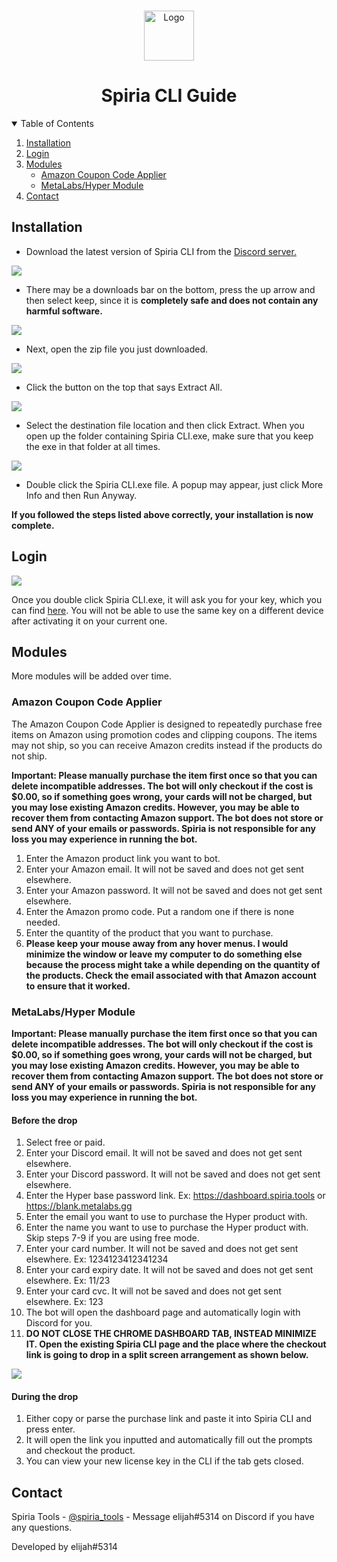 <!-- PROJECT LOGO -->
<br />
<p align="center">
  <a href="https://github.com/elijahvrt/Spiria-CLI-Guide">
    <img align="middle" src="images/logo.png" alt="Logo" width="80" height="80">
  </a>

  <h1 align="middle">Spiria CLI Guide</h3>
  
<!--
  <p align="center">
    An awesome README template to jumpstart your projects!
    <br />
    <a href="https://github.com/othneildrew/Best-README-Template"><strong>Explore the docs »</strong></a>
    <br />
    <br />
    <a href="https://github.com/othneildrew/Best-README-Template">View Demo</a>
    ·
    <a href="https://github.com/othneildrew/Best-README-Template/issues">Report Bug</a>
    ·
    <a href="https://github.com/othneildrew/Best-README-Template/issues">Request Feature</a>
  </p>
</p>
-->


<!-- TABLE OF CONTENTS -->
<details open="open">
  <summary>Table of Contents</summary>
  <ol>
    <li>
      <a href="#installation">Installation</a>
    </li>
    <li><a href="#login">Login</a></li>
    <li>
      <a href="#modules">Modules</a>
      <ul>
        <li><a href="#amazon-coupon-code-applier">Amazon Coupon Code Applier</a></li>
        <li><a href="#metalabshyper-module">MetaLabs/Hyper Module</a></li>
      </ul>
    </li>
    <li><a href="#contact">Contact</a></li>
  </ol>
</details>



## Installation



* Download the latest version of Spiria CLI from the <a href="https://discord.com/channels/828500995435659265/834130201905987584">Discord server.</a> 

<img src="images/Screenshot 2021-08-03 220414.png">

* There may be a downloads bar on the bottom, press the up arrow and then select keep, since it is **completely safe and does not contain any harmful software.**

<img src="images/Screenshot 2021-08-05 140933.png">

* Next, open the zip file you just downloaded.

<img src="images/Screenshot 2021-08-05 140954.png">

* Click the button on the top that says Extract All.

<img src="images/Screenshot 2021-08-05 141013.png">

* Select the destination file location and then click Extract. When you open up the folder containing Spiria CLI.exe, make sure that you keep the exe in that folder at all times.

<img src="images/Screenshot 2021-08-03 224522.png">

* Double click the Spiria CLI.exe file. A popup may appear, just click More Info and then Run Anyway.

<strong>If you followed the steps listed above correctly, your installation is now complete.</strong>


<!-- USAGE EXAMPLES -->
## Login

<img src="images/Screenshot 2021-08-05 143703.png">

Once you double click Spiria CLI.exe, it will ask you for your key, which you can find <a href="https://dashboard.spiria.tools">here</a>.
You will not be able to use the same key on a different device after activating it on your current one.

<!-- GETTING STARTED -->
## Modules

More modules will be added over time.


### Amazon Coupon Code Applier

The Amazon Coupon Code Applier is designed to repeatedly purchase free items on Amazon using promotion codes and clipping coupons. The items may not ship, so you can receive Amazon credits instead if the products do not ship. 

<strong>Important: Please manually purchase the item first once so that you can delete incompatible addresses. The bot will only checkout if the cost is $0.00, so if something goes wrong, your cards will not be charged, but you may lose existing Amazon credits. However, you may be able to recover them from contacting Amazon support. The bot does not store or send ANY of your emails or passwords. Spiria is not responsible for any loss you may experience in running the bot. </strong>

1. Enter the Amazon product link you want to bot.
2. Enter your Amazon email. It will not be saved and does not get sent elsewhere.
3. Enter your Amazon password. It will not be saved and does not get sent elsewhere.
4. Enter the Amazon promo code. Put a random one if there is none needed.
5. Enter the quantity of the product that you want to purchase.
6. **Please keep your mouse away from any hover menus. I would minimize the window or leave my computer to do something else because the process might take a while depending on the quantity of the products. Check the email associated with that Amazon account to ensure that it worked.**


### MetaLabs/Hyper Module

<strong>Important: Please manually purchase the item first once so that you can delete incompatible addresses. The bot will only checkout if the cost is $0.00, so if something goes wrong, your cards will not be charged, but you may lose existing Amazon credits. However, you may be able to recover them from contacting Amazon support. The bot does not store or send ANY of your emails or passwords. Spiria is not responsible for any loss you may experience in running the bot. </strong>

#### Before the drop

1. Select free or paid.
2. Enter your Discord email. It will not be saved and does not get sent elsewhere.
3. Enter your Discord password. It will not be saved and does not get sent elsewhere.
4. Enter the Hyper base password link. Ex: https://dashboard.spiria.tools or https://blank.metalabs.gg
5. Enter the email you want to use to purchase the Hyper product with.
6. Enter the name you want to use to purchase the Hyper product with. Skip steps 7-9 if you are using free mode.
7. Enter your card number. It will not be saved and does not get sent elsewhere. Ex: 1234123412341234
8. Enter your card expiry date. It will not be saved and does not get sent elsewhere. Ex: 11/23
9. Enter your card cvc. It will not be saved and does not get sent elsewhere. Ex: 123
10. The bot will open the dashboard page and automatically login with Discord for you.
11. **DO NOT CLOSE THE CHROME DASHBOARD TAB, INSTEAD MINIMIZE IT. Open the existing Spiria CLI page and the place where the checkout link is going to drop in a split screen arrangement as shown below.**

<img src="images/download.png">

#### During the drop

1. Either copy or parse the purchase link and paste it into Spiria CLI and press enter.
2. It will open the link you inputted and automatically fill out the prompts and checkout the product.
3. You can view your new license key in the CLI if the tab gets closed.



<!-- CONTACT -->
## Contact

Spiria Tools - <a href="https://twitter.com/spiria_tools">@spiria_tools</a> - Message elijah#5314 on Discord if you have any questions.

Developed by elijah#5314

